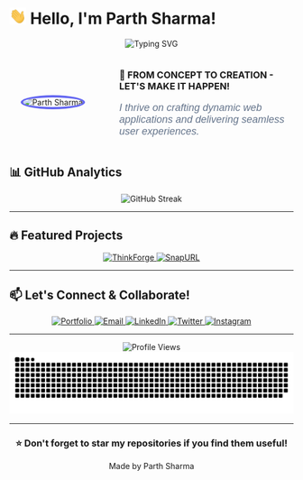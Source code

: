 # <img src="https://raw.githubusercontent.com/ABSphreak/ABSphreak/master/gifs/Hi.gif" width="30"> Hello, I'm Parth Sharma!

<p align="center">
    <img src="https://readme-typing-svg.herokuapp.com?font=Outfit&weight=700&size=35&duration=3000&pause=1000&color=6366F1&center=true&vCenter=true&random=false&width=600&height=80&lines=Full-Stack+Developer;Software+Engineer;Problem+Solver;Always+Learning!" alt="Typing SVG" />
</p>

<div align="center" style="display: flex; align-items: center; justify-content: center; gap: 40px;">
  <div style="flex: 1;">
    <img src="https://github.com/ksparth12/ksparth12/blob/main/GithubStreak.png" alt="Parth Sharma" width="1200" style="border-radius: 50%; border: 4px solid #6366F1;">
  </div>
  <div style="flex: 2; text-align: left;">
    <h3>🚀 FROM CONCEPT TO CREATION - LET'S MAKE IT HAPPEN!</h3>
    <p style="font-family: 'Outfit', sans-serif; font-size: 18px; color: #64748b;">
      <em>I thrive on crafting dynamic web applications and delivering seamless user experiences.</em>
    </p>
  </div>
</div>


## 📊 **GitHub Analytics**


<div align="center">
  <img src="https://github-readme-streak-stats.herokuapp.com/?user=ksparth12&theme=tokyonight&hide_border=true&background=0D1117&stroke=6366F1&ring=6366F1&fire=FF6B6B&currStreakLabel=E2E8F0&currStreakNum=E2E8F0&sideNums=E2E8F0&sideLabels=E2E8F0&dates=64748B" alt="GitHub Streak" />
</div>

---


## 🔥 **Featured Projects**

<div align="center">
  <a href="https://github.com/ksparth12/thinkforge">
    <img src="https://github-readme-stats.vercel.app/api/pin/?username=ksparth12&repo=thinkforge&theme=tokyonight&hide_border=true&bg_color=0D1117&title_color=6366F1&text_color=E2E8F0&icon_color=6366F1" alt="ThinkForge" />
  </a>
  <a href="https://github.com/ksparth12/snapurl">
    <img src="https://github-readme-stats.vercel.app/api/pin/?username=ksparth12&repo=snapurl&theme=tokyonight&hide_border=true&bg_color=0D1117&title_color=6366F1&text_color=E2E8F0&icon_color=6366F1" alt="SnapURL" />
  </a>
</div>

---

## 📫 **Let's Connect & Collaborate!**

<div align="center">
  <a href="https://parthsharma-portfolio.vercel.app" target="_blank">
    <img src="https://img.shields.io/badge/Portfolio-6366F1?style=for-the-badge&logo=googlechrome&logoColor=white" alt="Portfolio" />
  </a>
  <a href="mailto:ksparth12@gmail.com" target="_blank">
    <img src="https://img.shields.io/badge/Email-EA4335?style=for-the-badge&logo=gmail&logoColor=white" alt="Email" />
  </a>
  <a href="https://linkedin.com/in/ksparth128" target="_blank">
    <img src="https://img.shields.io/badge/LinkedIn-0A66C2?style=for-the-badge&logo=linkedin&logoColor=white" alt="LinkedIn" />
  </a>
  <a href="https://twitter.com/ks_parth" target="_blank">
    <img src="https://img.shields.io/badge/Twitter-1DA1F2?style=for-the-badge&logo=twitter&logoColor=white" alt="Twitter" />
  </a>
  <a href="https://instagram.com/ksparth12" target="_blank">
    <img src="https://img.shields.io/badge/Instagram-E4405F?style=for-the-badge&logo=instagram&logoColor=white" alt="Instagram" />
  </a>
</div>

---

<div align="center">
  <img src="https://komarev.com/ghpvc/?username=ParshSharma&style=for-the-badge&color=6366f1&label=Profile+Views" alt="Profile Views" />
</div>

<div align="center">
  <img src="https://raw.githubusercontent.com/Platane/snk/output/github-contribution-grid-snake-dark.svg" alt="Snake animation" />
</div>

---

<div align="center">
  <h3>⭐ Don't forget to star my repositories if you find them useful!</h3>
  <p>Made by Parth Sharma</p>
</div>
